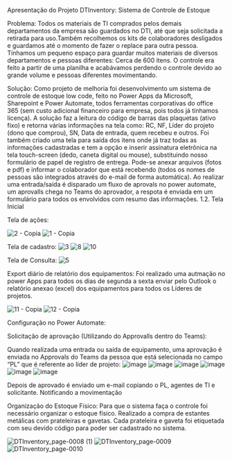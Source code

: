Apresentação do Projeto DTInventory: Sistema de Controle de Estoque

Problema: Todos os materiais de TI comprados pelos demais departamentos da empresa são guardados no DTI, até que seja solicitada a retirada para uso.Também recolhemos os kits de colaboradores desligados e guardamos até o momento de fazer o replace para outra pessoa. Tínhamos um pequeno espaço para guardar muitos materiais de diversos departamentos e pessoas diferentes: Cerca de 600 itens. O controle era feito a partir de uma planilha e acabávamos perdendo o controle devido ao grande volume e pessoas diferentes movimentando.

Solução: Como projeto de melhoria foi desenvolvimento um sistema de controle de estoque low code, feito no Power Apps da Microsoft, Sharepoint e Power Automate, todos ferramentas corporativas do office 365 (sem custo adicional financeiro para empresa, pois todos já tínhamos licença). A solução faz a leitura do código de barras das plaquetas (ativo fixo) e retorna várias informações na tela como: RC, NF, Líder do projeto (dono que comprou), SN, Data de entrada, quem recebeu e outros. Foi também criado uma tela para saída dos itens onde já traz todas as informações cadastradas e tem a opção e inserir assinatura eletrônica na tela touch-screen (dedo, caneta digital ou mouse), substituindo nosso formulário de papel de registro de entrega. Pode-se anexar arquivos (fotos e pdf) e informar o colaborador que está recebendo (todos os nomes de pessoas são integrados através do e-mail de forma automática). Ao realizar uma entrada/saída é disparado um fluxo de aprovals no power automate, um aprovalls chega no Teams do aprovador, a respota é enviada em um formulário para todos os envolvidos com resumo das informações. 1.2. Tela Inicial


Tela de ações:

![2 - Copia](https://github.com/aoliveira2021/Projetos/assets/85410083/814c4b3e-0d76-4925-b328-cecac9318dfe)
![1 - Copia](https://github.com/aoliveira2021/Projetos/assets/85410083/e6af79a3-614b-4a18-9b5f-24b380b49401)

Tela de cadastro:
![3](https://github.com/aoliveira2021/Projetos/assets/85410083/d6313fc9-129d-47dd-8a57-a92efb648191)
![8](https://github.com/aoliveira2021/Projetos/assets/85410083/ce19c561-3229-4556-861d-e1197ccbcaae)
![10](https://github.com/aoliveira2021/Projetos/assets/85410083/8bcfed08-5261-4364-bfe0-718f6ca53f03)



Tela de Consulta:
![5](https://github.com/aoliveira2021/Projetos/assets/85410083/1a30efc4-7b38-49c7-9342-89ea9b265e09)


Export diário de relatório dos equipamentos:
Foi realizado uma autmação no power Apps para todos os dias de segunda a sexta enviar pelo Outlook o relatório anexao (excel) dos equipamentos para todos os Líderes de projetos.

![11 - Copia](https://github.com/aoliveira2021/Projetos/assets/85410083/bb182f88-7be5-437b-b0cd-f6b9badfe2d3)
![12 - Copia](https://github.com/aoliveira2021/Projetos/assets/85410083/887d75a0-afc3-4aad-a290-b3978a7fcdab)


Configuração no Power Automate:

Solicitação de aprovação (Utilizando do Approvalls dentro do Teams):

Quando realizada uma entrada ou saída de equipamento, uma aprovação é enviada no Approvals do Teams da pessoa que está selecionada no campo “PL” que é referente ao líder de projeto:
![image](https://github.com/aoliveira2021/Projetos/assets/85410083/9624810c-ca94-4334-b7a5-e1d30159c0c6)
![image](https://github.com/aoliveira2021/Projetos/assets/85410083/d1bd06b5-ee7e-4efe-a717-a58dfd34e8b1)
![image](https://github.com/aoliveira2021/Projetos/assets/85410083/1647b926-c787-41c4-8968-a712639ced3d)
![image](https://github.com/aoliveira2021/Projetos/assets/85410083/939a11f3-70b5-46e7-8ffe-3507e8454c3f)
![image](https://github.com/aoliveira2021/Projetos/assets/85410083/2f0d862c-90a0-4bb8-b15d-0623b383f036)
![image](https://github.com/aoliveira2021/Projetos/assets/85410083/3cf8aed5-6fa0-4c3c-810c-edfee4652e34)


Depois de aprovado é enviado um e-mail copiando o PL, agentes de TI e solicitante. Notificando a movimentação


Organização do Estoque Físico:
Para que o sistema faça o controle foi necessário organizar o estoque físico. Realizado a compra de estantes metálicas com prateleiras e gavetas. Cada prateleira e gaveta foi etiquetada com seu devido código para poder ser cadastrado no sistema.

![DTInventory_page-0008 (1)](https://github.com/aoliveira2021/Projetos/assets/85410083/882080d9-80b8-4a25-a01a-83731b7f2e9a)
![DTInventory_page-0009](https://github.com/aoliveira2021/Projetos/assets/85410083/9ed096fa-7eff-4e5d-a3ac-20512191ca0c)
![DTInventory_page-0010](https://github.com/aoliveira2021/Projetos/assets/85410083/b91fd4aa-8095-436e-ab22-156c7f503503)



